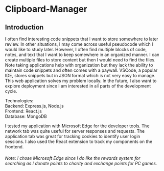 # Clipboard-Manager

## Introduction
I often find interesting code snippets that I want to store somewhere to later review. In other situations, I may come across useful pseudocode which I would like to study later. However, I often find multiple blocks of code, notes, and text that I want to keep somewhere in an organized manner. I can create multiple files to store content but then I would need to find the files. Note taking applications help with organization but they lack the ability to maintain code snippets and often comes with a paywall. VSCode, a popular IDE, stores snippets but in JSON format which is not very easy to manage. This web application solves my problem locally. In the future, I also want to explore deployment since I am interested in all parts of the development cycle.

Technologies: <br>
Backend: Express.js, Node.js <br>
Frontend: React.js <br>
Database: MongoDB <br>

I tested my application with Microsoft Edge for the developer tools. The network tab was quite useful for server responses and requests. The application tab was great for tracking cookies to identify user login sessions. I also used the React extension to track my components on the frontend. <br>
###### Note: I chose Microsoft Edge since I do like the rewards system for searching as I donate points to charity and exchange points for PC games.
